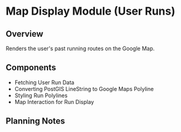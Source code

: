 # Map Display Module (User Runs)

## Overview

Renders the user's past running routes on the Google Map.

## Components

- Fetching User Run Data
- Converting PostGIS LineString to Google Maps Polyline
- Styling Run Polylines
- Map Interaction for Run Display

## Planning Notes
